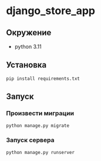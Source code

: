 # django_store_app

## Окружение
- python 3.11

## Установка
```
pip install requirements.txt
```

## Запуск
### Произвести миграции
```
python manage.py migrate
```
### Запуск сервера
```
python manage.py runserver
```